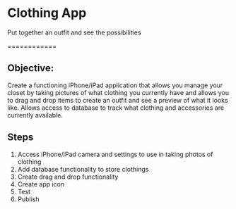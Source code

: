 # Clothing App
Put together an outfit and see the possibilities 

============
## Objective:
Create a functioning iPhone/iPad application that allows you manage your closet by taking pictures of what clothing you currently have and allows you to drag and drop items to create an outfit and see a preview of what it looks like. Allows access to database to track what clothing and accessories are currently available.

## Steps
1. Access iPhone/iPad camera and settings to use in taking photos of clothing
2. Add database functionality to store clothings
3. Create drag and drop functionality
4. Create app icon
5. Test
6. Publish
